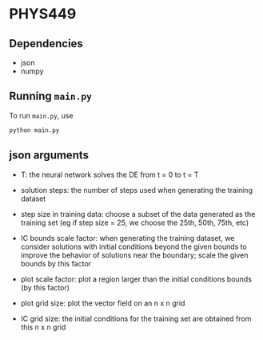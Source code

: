 # PHYS449

## Dependencies

- json
- numpy

## Running `main.py`

To run `main.py`, use

```sh
python main.py
```

## json arguments

- T: the neural network solves the DE from t = 0 to t = T
- solution steps: the number of steps used when generating the training dataset
- step size in training data: choose a subset of the data generated as the training set (eg if step size = 25, we choose the 25th, 50th, 75th, etc)

- IC bounds scale factor: when generating the training dataset, we consider solutions with initial conditions beyond the given bounds to improve the behavior of solutions near the boundary; scale the given bounds by this factor
- plot scale factor: plot a region larger than the initial conditions bounds (by this factor)

- plot grid size: plot the vector field on an n x n grid
- IC grid size: the initial conditions for the training set are obtained from this n x n grid
